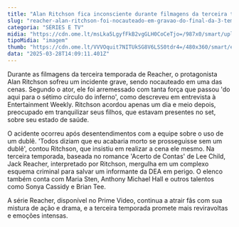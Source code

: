 ```yaml
---
title: "Alan Ritchson fica inconsciente durante filmagens da terceira temporada de Reacher"
slug: "reacher-alan-ritchson-foi-nocauteado-em-gravao-do-final-da-3-temporada"
categoria: "SÉRIES E TV"
midia: "https://cdn.ome.lt/msLka5LgyfFkB2vgGLH0CoCeTjo=/987x0/smart/uploads/conteudo/fotos/OMELETE_CAPA_-_2025-03-28T110529.398.png"
tipoMidia: "imagem"
thumb: "https://cdn.ome.lt/VVVOquit7NITUkSG8V6LSS0tdr4=/480x360/smart/extras/conteudos/omelete_THUMB_-_2025-03-28T110519.001.png"
data: "2025-03-28T14:09:11.401Z"
---
```


Durante as filmagens da terceira temporada de Reacher, o protagonista Alan Ritchson sofreu um incidente grave, sendo nocauteado em uma das cenas. Segundo o ator, ele foi arremessado com tanta força que passou 'do aqui para o sétimo círculo do inferno', como descreveu em entrevista à Entertainment Weekly. Ritchson acordou apenas um dia e meio depois, preocupado em tranquilizar seus filhos, que estavam presentes no set, sobre seu estado de saúde.

O acidente ocorreu após desentendimentos com a equipe sobre o uso de um dublê. 'Todos diziam que eu acabaria morto se prosseguisse sem um dublê', contou Ritchson, que insistiu em realizar a cena ele mesmo. Na terceira temporada, baseada no romance 'Acerto de Contas' de Lee Child, Jack Reacher, interpretado por Ritchson, mergulha em um complexo esquema criminal para salvar um informante da DEA em perigo. O elenco também conta com Maria Sten, Anthony Michael Hall e outros talentos como Sonya Cassidy e Brian Tee.

A série Reacher, disponível no Prime Video, continua a atrair fãs com sua mistura de ação e drama, e a terceira temporada promete mais reviravoltas e emoções intensas.